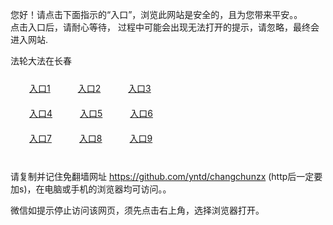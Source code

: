 您好！请点击下面指示的“入口”，浏览此网站是安全的，且为您带来平安。。 <br/>
点击入口后，请耐心等待， 过程中可能会出现无法打开的提示，请忽略，最终会进入网站. </br>

法轮大法在长春<br/>
<div style="padding:10px"><a style="margin:20px" target="_blank" href="https://d1s30hwvkjda4l.cloudfront.net/2Qpsp?azhdp" id="ccLink1" rel="nofollow">入口1</a> <a target="_blank" style="margin:20px" href="https://d1e29wd9ry77vg.cloudfront.net/2Qpsp?yrfnwu" id="ccLink2" rel="nofollow">入口2</a> <a style="margin:20px" target="_blank" href="https://d2xjuao64l6j8e.cloudfront.net/2Qpsp?epzjr" id="ccLink3" rel="nofollow">入口3</a></div>

<div style="padding:10px" ><a style="margin:20px" target="_blank" href="https://d1s30hwvkjda4l.cloudfront.net/2Qpsp?azhdp" id="ccLink4" rel="nofollow">入口4</a> <a style="margin:20px" href="https://d1e29wd9ry77vg.cloudfront.net/2Qpsp?yrfnwu" target="_blank" id="ccLink5" rel="nofollow">入口5</a> <a style="margin:20px" href="https://d2xjuao64l6j8e.cloudfront.net/2Qpsp?epzjr" target="_blank" id="ccLink6" rel="nofollow">入口6</a></div>

<div style="padding:10px"><a style="margin:20px" target="_blank" href="https://d1s30hwvkjda4l.cloudfront.net/2Qpsp?azhdp" id="ccLink7" rel="nofollow">入口7</a> <a style="margin:20px" href="https://d1e29wd9ry77vg.cloudfront.net/2Qpsp?yrfnwu" target="_blank" id="ccLink8" rel="nofollow">入口8</a> <a style="margin:20px" target="_blank" href="https://d2xjuao64l6j8e.cloudfront.net/2Qpsp?epzjr" id="ccLink9" rel="nofollow">入口9</a></div>

<br/>



请复制并记住免翻墙网址 https://github.com/yntd/changchunzx (http后一定要加s)，在电脑或手机的浏览器均可访问。。<br/>

微信如提示停止访问该网页，须先点击右上角，选择浏览器打开。
